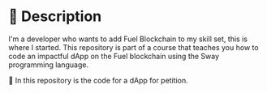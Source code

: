 
# 📌 Description
I'm a developer who wants to add Fuel Blockchain to my skill set, this is where I started. This repository is part of a course that teaches you how to code an impactful dApp on the Fuel blockchain using the Sway programming language.

🔎 In this repository is the code for a dApp for petition.
